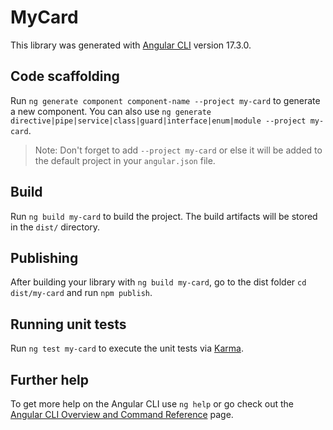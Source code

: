 # MyCard

This library was generated with [Angular CLI](https://github.com/angular/angular-cli) version 17.3.0.

## Code scaffolding

Run `ng generate component component-name --project my-card` to generate a new component. You can also use `ng generate directive|pipe|service|class|guard|interface|enum|module --project my-card`.
> Note: Don't forget to add `--project my-card` or else it will be added to the default project in your `angular.json` file. 

## Build

Run `ng build my-card` to build the project. The build artifacts will be stored in the `dist/` directory.

## Publishing

After building your library with `ng build my-card`, go to the dist folder `cd dist/my-card` and run `npm publish`.

## Running unit tests

Run `ng test my-card` to execute the unit tests via [Karma](https://karma-runner.github.io).

## Further help

To get more help on the Angular CLI use `ng help` or go check out the [Angular CLI Overview and Command Reference](https://angular.io/cli) page.
